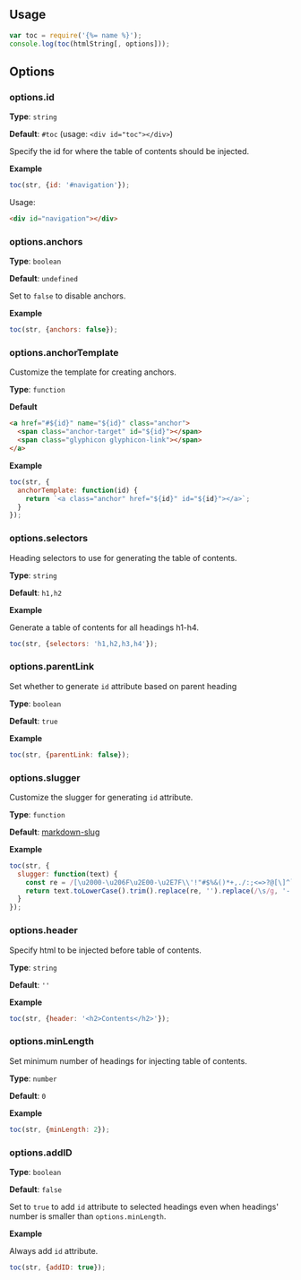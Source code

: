 ## Usage

```js
var toc = require('{%= name %}');
console.log(toc(htmlString[, options]));
```

## Options

### options.id

**Type**: `string`

**Default**: `#toc` (usage: `<div id="toc"></div>`)

Specify the id for where the table of contents should be injected.

**Example**

```js
toc(str, {id: '#navigation'});
```

Usage:

```html
<div id="navigation"></div>
```


### options.anchors

**Type**: `boolean`

**Default**: `undefined`

Set to `false` to disable anchors.

**Example**

```js
toc(str, {anchors: false});
```

### options.anchorTemplate

Customize the template for creating anchors.

**Type**: `function`

**Default**

```html
<a href="#${id}" name="${id}" class="anchor">
  <span class="anchor-target" id="${id}"></span>
  <span class="glyphicon glyphicon-link"></span>
</a>
```

**Example**

```js
toc(str, {
  anchorTemplate: function(id) {
    return `<a class="anchor" href="${id}" id="${id}"></a>`;
  }
});
```

### options.selectors

Heading selectors to use for generating the table of contents.

**Type**: `string`

**Default**: `h1,h2`

**Example**

Generate a table of contents for all headings h1-h4.

```js
toc(str, {selectors: 'h1,h2,h3,h4'});
```

### options.parentLink

Set whether to generate `id` attribute based on parent heading

**Type**: `boolean`

**Default**: `true`

**Example**

```js
toc(str, {parentLink: false});
```

### options.slugger

Customize the slugger for generating `id` attribute.

**Type**: `function`

**Default**: [markdown-slug](https://www.npmjs.com/package/markdown-slug)

**Example**

```js
toc(str, {
  slugger: function(text) {
    const re = /[\u2000-\u206F\u2E00-\u2E7F\\'!"#$%&()*+,./:;<=>?@[\]^`{|}~]/g;
    return text.toLowerCase().trim().replace(re, '').replace(/\s/g, '-');
  }
});
```

### options.header

Specify html to be injected before table of contents.

**Type**: `string`

**Default**: `''`

**Example**

```js
toc(str, {header: '<h2>Contents</h2>'});
```

### options.minLength

Set minimum number of headings for injecting table of contents.

**Type**: `number`

**Default**: `0`

**Example**

```js
toc(str, {minLength: 2});
```

### options.addID

**Type**: `boolean`

**Default**: `false`

Set to `true` to add `id` attribute to selected headings even when headings' number is smaller than `options.minLength`.

**Example**

Always add `id` attribute.

```js
toc(str, {addID: true});
```

